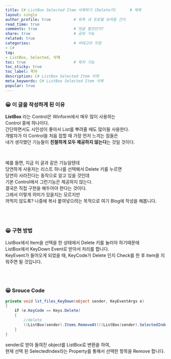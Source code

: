 ```yaml
---
title: C# ListBox Selected Item 삭제하기 (Delete키)      # 제목
layout: single                
author_profile: true          # 좌측 내 프로필 보여질 건지
read_time: true
comments: true                # 댓글 열것인지?
share: true                   # 공유 기능 
related: true
categories:                   # 카테고리 지정
- C#
tag:
- ListBox, Selected, 삭제
toc: true                     # 목차 기능 
toc_sticky: true
toc_label: 목차  
description: C# ListBox Selected Item 삭제
meta_keywords: C# ListBox Selected Item 삭제
popular: true
---
```



### **😀 이 글을 작성하게 된 이유**

**ListBox** 라는 Control은 Winform에서 매우 많이 사용하는  
Control 중에 하나이다.  
간단하면서도 시인성이 좋아서 List를 뿌려줄 때도 많이들 사용한다.  
개발자가 이 Control을 처음 접할 때 가장 먼저 느끼는 점들은  
내가 생각했던 기능들이 **친절하게 모두 제공하지 않는다**는 것일 것이다.  

<br/>

예를 들면, 지금 이 글과 같은 기능일텐데  
당연하게 사용자는 리스트 하나를 선택해서 Delete 키를 누르면  
당연히 사라진다는 동작으로 알고 있을 것인데  
기본 Control에서 그런기능은 제공하지 않는다.  
결국은 직접 구현을 해두어야 한다는 것이다.  
그래서 이렇게 의미가 있을지는 모르지만  
까먹지 않도록? 나중에 복사 붙여넣으려는 목적으로 
여기 Blog에 작성을 해봅니다.

<br/><br/>

### **😀 구현 방법**
ListBox에서 Item을 선택을 한 상태에서 Delete 키를 눌러야 하기때문에  
ListBox에서 KeyDown Event로 받아서 처리를 합니다.  
KeyEvent가 들어오게 되었을 때, 
KeyCode가 Delete 인지 Check를 한 후 item을 지워주면 될 것입니다. 

<br/><br/>

### **😀 Srouce Code**

~~~cs
private void lst_files_KeyDown(object sender, KeyEventArgs e)
{
    if (e.KeyCode == Keys.Delete)
    {
        //delete
        ((ListBox)sender).Items.RemoveAt(((ListBox)sender).SelectedIndex);
    }
}
~~~
sender로 받아 들여진 object를 ListBox로 변환을 하여,  
현재 선택 된 SelectedIndex라는 Property를 통해서 선택한 항목을 Remove 합니다.

